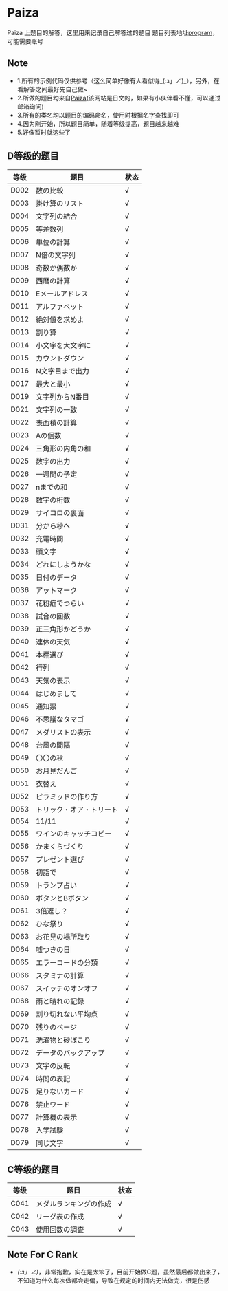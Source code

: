 # Paiza
Paiza 上题目的解答，这里用来记录自己解答过的题目
题目列表地址[program](https://paiza.jp/en_try/mypage/results)，可能需要账号

## Note
+ 1.所有的示例代码仅供参考（这么简单好像有人看似得_(:з」∠)_），另外，在看解答之间最好先自己做~
+ 2.所做的题目均来自[Paiza](https://paiza.jp)(该网站是日文的，如果有小伙伴看不懂，可以通过邮箱询问)
+ 3.所有的类名均以题目的编码命名，使用时根据名字查找即可
+ 4.因为刚开始，所以题目简单，随着等级提高，题目越来越难
+ 5.好像暂时就这些了

## D等级的题目

等级|题目|状态
------|------|------
D002|数の比較|√
D003|掛け算のリスト|√
D004|文字列の結合|√
D005|等差数列|√
D006|単位の計算|√
D007|N倍の文字列|√
D008|奇数か偶数か|√
D009|西暦の計算|√
D010|Eメールアドレス|√
D011|アルファベット|√
D012|絶対値を求めよ|√
D013|割り算|√
D014|小文字を大文字に|√
D015|カウントダウン|√
D016|N文字目まで出力|√
D017|最大と最小|√
D019|文字列からN番目|√
D021|文字列の一致|√
D022|表面積の計算|√
D023|Aの個数|√
D024|三角形の内角の和|√
D025|数字の出力|√
D026|一週間の予定|√
D027|nまでの和|√
D028|数字の桁数|√
D029|サイコロの裏面|√
D031|分から秒へ|√
D032|充電時間|√
D033|頭文字|√
D034|どれにしようかな|√
D035|日付のデータ|√
D036|アットマーク|√
D037|花粉症でつらい|√
D038|試合の回数|√
D039|正三角形かどうか|√
D040|連休の天気|√
D041|本棚選び|√
D042|行列|√
D043|天気の表示|√
D044|はじめまして|√
D045|通知票|√
D046|不思議なタマゴ|√
D047|メダリストの表示|√
D048|台風の間隔|√
D049|〇〇の秋|√
D050|お月見だんご|√
D051|衣替え|√
D052|ピラミッドの作り方|√
D053|トリック・オア・トリート|√
D054|11/11|√
D055|ワインのキャッチコピー|√
D056|かまくらづくり|√
D057|プレゼント選び|√
D058|初詣で|√
D059|トランプ占い|√
D060|ボタンとBボタン|√
D061|3倍返し？|√
D062|ひな祭り|√
D063|お花見の場所取り|√
D064|嘘つきの日|√
D065|エラーコードの分類|√
D066|スタミナの計算|√
D067|スイッチのオンオフ|√
D068|雨と晴れの記録|√
D069|割り切れない平均点|√
D070|残りのページ|√
D071|洗濯物と砂ぼこり|√
D072|データのバックアップ|√
D073|文字の反転|√
D074|時間の表記|√
D075|足りないカード|√
D076|禁止ワード|√
D077|計算機の表示|√
D078|入学試験|√
D079|同じ文字|√     

## C等级的题目
等级|题目|状态
------|------|------
C041|メダルランキングの作成|√
C042|リーグ表の作成|√
C043|使用回数の調査|√

## Note For C Rank
+ _(:з」∠)_，非常抱歉，实在是太笨了，目前开始做C题，虽然最后都做出来了，不知道为什么每次做都会走偏，导致在规定的时间内无法做完，很是伤感